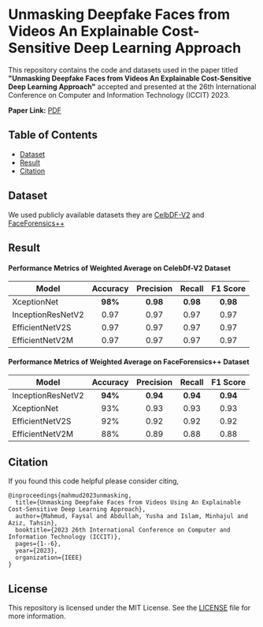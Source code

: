 # Unmasking Deepfake Faces from Videos An Explainable Cost-Sensitive Deep Learning Approach

This repository contains the code and datasets used in the paper titled **"Unmasking Deepfake Faces from Videos An Explainable Cost-Sensitive Deep Learning Approach"** accepted and presented at the 26th International Conference on Computer and Information Technology (ICCIT) 2023.

**Paper Link:** [PDF](https://www.researchgate.net/publication/378533983_Unmasking_Deepfake_Faces_from_Videos_Using_An_Explainable_Cost-Sensitive_Deep_Learning_Approach)

## Table of Contents
  - [Dataset](#dataset)
  - [Result](#result)
  - [Citation](#citation)

## Dataset
We used publicly available datasets they are [CelbDF-V2](https://github.com/yuezunli/celeb-deepfakeforensics) and [FaceForensics++](https://github.com/ondyari/FaceForensics)

## Result

####  Performance Metrics of Weighted Average on CelebDf-V2 Dataset

| Model         | Accuracy   | Precision  |  Recall | F1 Score   |
| ------------- |:-------------:| :-------------:| :-------------:| :-------------:| 
|  XceptionNet  | **98%**  | **0.98**  | **0.98**  | **0.98** |
|  InceptionResNetV2  | 0.97  |  0.97  | 0.97  | 0.97 |
|  EfficientNetV2S  | 0.97  | 0.97  | 0.97  | 0.97 |
|  EfficientNetV2M  | 0.97  | 0.97  | 0.97  | 0.97 |

####  Performance Metrics of Weighted Average on FaceForensics++ Dataset

| Model         | Accuracy   | Precision  |  Recall | F1 Score   |
| ------------- |:-------------:| :-------------:| :-------------:| :-------------:| 
|  InceptionResNetV2  | **94%**  |  **0.94**  | **0.94**  | **0.94** |
|  XceptionNet  | 93%  | 0.93  | 0.93  | 0.93 |
|  EfficientNetV2S  | 92%  | 0.92  | 0.92  | 0.92 |
|  EfficientNetV2M  | 88%  | 0.89  | 0.88  | 0.88 |



## Citation
If you found this code helpful please consider citing,
```
@inproceedings{mahmud2023unmasking,
  title={Unmasking Deepfake Faces from Videos Using An Explainable Cost-Sensitive Deep Learning Approach},
  author={Mahmud, Faysal and Abdullah, Yusha and Islam, Minhajul and Aziz, Tahsin},
  booktitle={2023 26th International Conference on Computer and Information Technology (ICCIT)},
  pages={1--6},
  year={2023},
  organization={IEEE}
}
```

## License

This repository is licensed under the MIT License. See the [LICENSE](https://github.com/Faysal-MD/Unmasking-Deepfake-Faces-from-Videos-An-Explainable-Cost-Sensitive-Deep-Learning-Approach-IEEE2023/blob/main/LICENSE) file for more information.
